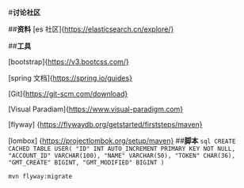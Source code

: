 #**讨论社区**

##**资料**
[es 社区]{https://elasticsearch.cn/explore/}


##**工具**

[bootstrap]{https://v3.bootcss.com/}

[spring 文档]{https://spring.io/guides}

[Git]{https://git-scm.com/download}

[Visual Paradiam]{https://www.visual-paradigm.com}

[flyway] {https://flywaydb.org/getstarted/firststeps/maven}

[lombox] {https://projectlombok.org/setup/maven}
##**脚本**
`sql
CREATE CACHED TABLE USER(
    "ID" INT AUTO_INCREMENT PRIMARY KEY NOT NULL,
    "ACCOUNT_ID" VARCHAR(100),
    "NAME" VARCHAR(50),
    "TOKEN" CHAR(36),
    "GMT_CREATE" BIGINT,
    "GMT_MODIFIED" BIGINT
)
`

`
    mvn flyway:migrate
`
